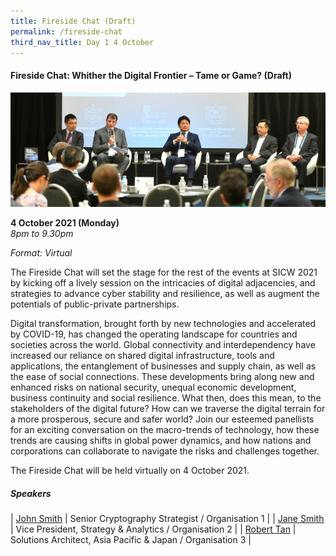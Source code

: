 ```yaml
---
title: Fireside Chat (Draft)
permalink: /fireside-chat
third_nav_title: Day 1 4 October
---
```

#### **Fireside Chat: Whither the Digital Frontier – Tame or Game? (Draft)**
![Alt text for image on Isomer site](/images/EventBanner_IoT.jpg)

**4 October 2021 (Monday)**  
*8pm to 9.30pm*

*Format: Virtual*

The Fireside Chat will set the stage for the rest of the events at SICW 2021 by kicking off a lively session on the intricacies of digital adjacencies, and strategies to advance cyber stability and resilience, as well as augment the potentials of public-private partnerships.

Digital transformation, brought forth by new technologies and accelerated by COVID-19, has changed the operating landscape for countries and societies across the world. Global connectivity and interdependency have increased our reliance on shared digital infrastructure, tools and applications, the entanglement of businesses and supply chain, as well as the ease of social connections. These developments bring along new and enhanced risks on national security, unequal economic development, business continuity and social resilience. What then, does this mean, to the stakeholders of the digital future? How can we traverse the digital terrain for a more prosperous, secure and safer world? Join our esteemed panellists for an exciting conversation on the macro-trends of technology, how these trends are causing shifts in global power dynamics, and how nations and corporations can collaborate to navigate the risks and challenges together.

The Fireside Chat will be held virtually on 4 October 2021.

##### **Speakers**

| [John Smith](/david-koh)     | Senior Cryptography Strategist / Organisation 1     |
| [Jane Smith](/david-koh)     | Vice President, Strategy & Analytics / Organisation 2     |
| [Robert Tan](/david-koh)     | Solutions Architect, Asia Pacific & Japan / Organisation 3     |